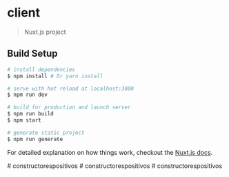 # client

> Nuxt.js project

## Build Setup

``` bash
# install dependencies
$ npm install # Or yarn install

# serve with hot reload at localhost:3000
$ npm run dev

# build for production and launch server
$ npm run build
$ npm start

# generate static project
$ npm run generate
```

For detailed explanation on how things work, checkout the [Nuxt.js docs](https://github.com/nuxt/nuxt.js).

#   c o n s t r u c t o r e s p o s i t i v o s  
 #   c o n s t r u c t o r e s p o s i t i v o s  
 #   c o n s t r u c t o r e s p o s i t i v o s  
 